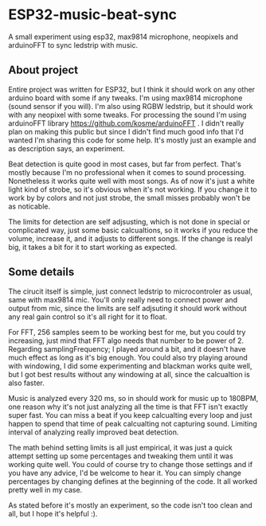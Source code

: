 # ESP32-music-beat-sync
A small experiment using esp32, max9814 microphone, neopixels and arduinoFFT to sync ledstrip with music.

## About project

Entire project was written for ESP32, but I think it should work on any other arduino board with some if any tweaks.
I'm using max9814 microphone (sound sensor if you will). I'm also using RGBW ledstrip, but it should work with any neopixel with some tweaks.
For processing the sound I'm using arduinoFFT library https://github.com/kosme/arduinoFFT . I didn't really plan on making this public but since I didn't find much good info that I'd wanted I'm sharing this code for some help. It's mostly just an example and as description says, an experiment.

Beat detection is quite good in most cases, but far from perfect. That's mostly because I'm no professional when it comes to sound processing. Nonetheless it works quite well with most songs. As of now it's just a white light kind of strobe, so it's obvious when it's not working. If you change it to work by by colors and not just strobe, the small misses probably won't be as noticable.

The limits for detection are self adjsusting, which is not done in special or complicated way, just some basic calcualtions, so it works if you reduce the volume, increase it, and it adjusts to different songs. If the change is realyl big, it takes a bit for it to start working as expected.

## Some details

The cirucit itself is simple, just connect ledstrip to microcontroler as usual, same with max9814 mic. You'll only really need to connect power and output from mic, since the limits are self adjsuting it should work without any real gain control so it's all right for it to float.

For FFT, 256 samples seem to be working best for me, but you could try increasing, just mind that FFT algo needs that number to be power of 2. Regarding samplingFrequency; I played around a bit, and it doesn't have much effect as long as it's big enough. You could also try playing around with windowing, I did some experimenting and blackman works quite well, but I got best results without any windowing at all, since the calcualtion is also faster.

Music is analyzed every 320 ms, so in should work for music up to 180BPM, one reason why it's not just analyzing all the time is that FFT isn't exactly super fast. You can miss a beat if you keep calcualting every loop and just happen to spend that time of peak calcualting not capturing sound. Limiting interval of analyzing really improved beat detection.

The math behind setting limits is all just empirical, it was just a quick attempt setting up some percentages and tweaking them until it was working quite well. You could of course try to change those settings and if you have any advice, I'd be welcome to hear it. You can simply change percentages by changing defines at the beginning of the code. It all worked pretty well in my case.

As stated before it's mostly an experiment, so the code isn't too clean and all, but I hope it's helpful :).